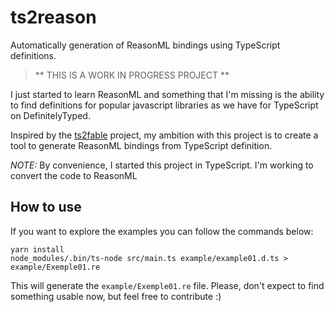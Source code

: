 # ts2reason

Automatically generation of ReasonML bindings using TypeScript definitions.

> ** THIS IS A WORK IN PROGRESS PROJECT **

I just started to learn ReasonML and something that I'm missing is the ability to find definitions for popular javascript libraries as we have for TypeScript on DefinitelyTyped.

Inspired by the [ts2fable](https://github.com/fable-compiler/ts2fable) project, my ambition with this project is to create a tool to generate ReasonML bindings from TypeScript definition.

*NOTE:* By convenience, I started this project in TypeScript. I'm working to convert the code to ReasonML

## How to use

If you want to explore the examples you can follow the commands below:

    yarn install
    node_modules/.bin/ts-node src/main.ts example/example01.d.ts > example/Exemple01.re

This will generate the `example/Exemple01.re` file. Please, don't expect to find something usable now, but feel free to contribute :)
